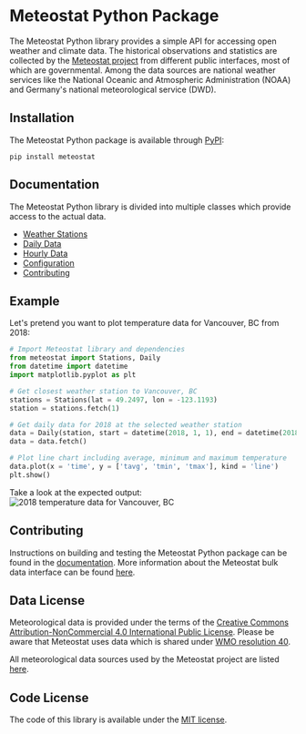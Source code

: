 # Meteostat Python Package
The Meteostat Python library provides a simple API for accessing open weather and climate data. The historical observations and statistics are collected by the [Meteostat project](https://meteostat.net/en) from different public interfaces, most of which are governmental. Among the data sources are national weather services like the National Oceanic and Atmospheric Administration (NOAA) and Germany's national meteorological service (DWD).

## Installation
The Meteostat Python package is available through [PyPI](https://pypi.org/project/meteostat/):
```
pip install meteostat
```

## Documentation
The Meteostat Python library is divided into multiple classes which provide access to the actual data.
* [Weather Stations](https://github.com/meteostat/meteostat-python/wiki/Weather-Stations)
* [Daily Data](https://github.com/meteostat/meteostat-python/wiki/Daily-Data)
* [Hourly Data](https://github.com/meteostat/meteostat-python/wiki/Hourly-Data)
* [Configuration](https://github.com/meteostat/meteostat-python/wiki/Configuration)
* [Contributing](https://github.com/meteostat/meteostat-python/wiki/Contributing)

## Example
Let's pretend you want to plot temperature data for Vancouver, BC from 2018:
```python
# Import Meteostat library and dependencies
from meteostat import Stations, Daily
from datetime import datetime
import matplotlib.pyplot as plt

# Get closest weather station to Vancouver, BC
stations = Stations(lat = 49.2497, lon = -123.1193)
station = stations.fetch(1)

# Get daily data for 2018 at the selected weather station
data = Daily(station, start = datetime(2018, 1, 1), end = datetime(2018, 12, 31))
data = data.fetch()

# Plot line chart including average, minimum and maximum temperature
data.plot(x = 'time', y = ['tavg', 'tmin', 'tmax'], kind = 'line')
plt.show()
```
Take a look at the expected output:
![2018 temperature data for Vancouver, BC](https://raw.githubusercontent.com/meteostat/meteostat-python/master/examples/daily/chart.png)

## Contributing
Instructions on building and testing the Meteostat Python package can be found in the [documentation](https://github.com/meteostat/meteostat-python/wiki/Contributing). More information about the Meteostat bulk data interface can be found [here](https://dev.meteostat.net/bulk).

## Data License
Meteorological data is provided under the terms of the [Creative Commons Attribution-NonCommercial 4.0 International Public License](https://creativecommons.org/licenses/by-nc/4.0/legalcode). Please be aware that Meteostat uses data which is shared under [WMO resolution 40](https://www.wmo.int/pages/prog/www/ois/Operational_Information/Publications/Congress/Cg_XII/res40_en.html).

All meteorological data sources used by the Meteostat project are listed [here](https://meteostat.net/en/sources).

## Code License
The code of this library is available under the [MIT license](https://opensource.org/licenses/MIT).
